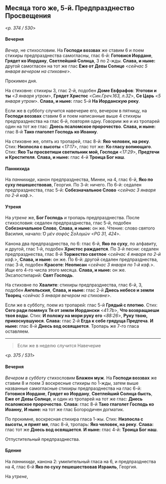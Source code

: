 
## Месяца того же, 5-й. Предпразднество Просвещения  

<*p. 374 / 530*>

#### Вечерня

*Вечер*, не стихословим. На **Господи воззвах** же ставим 6 и поем стихиры предпразднества самогласны, 
глас 6-й: **Готовися Иордане**, **Грядет ко Иордану**, **Светлейший Солнца**, 3 по 2-жды. 
**Слава, и ныне:** другой самогласен на тот же глас **Еже от Девы Солнце**  <*сейчас 5 января вечером на стиховне*>.  

Прокимен дня. 

На стиховне: стихиры 3, глас 2-й, подобен **Доме Евфрафов**: **Уготови и ты** <*3 января утром*>, 
**Грядет Христос** <*Син.Греч.163, л.32*>, **Се Царь** <*5 января утром*>.
**Слава, и ныне:** глас 5-й **На Иорданскую реку**. 

Если же в субботу случится навечерие его, вечером в пятницу, на **Господи воззвах** ставим 6 и поем 
написанные выше 4 стихиры предпразднества на глас 6-й, повторяя одну. Говорим же и из тропарей один 
на тот же глас: **Днесь псаломское пророчество**. **Слава, и ныне:** глас 8-й **Тако глаголет 
Господь ко Иоанну**. 

На стиховне же, опять из тропарей, глас 8-й: **Яко человек, на реку**. 
Стих: **Низпосла с высоты** <*17:17*>, глас тот же: **Ко гласу вопиющаго**. 
Стих: **Яко Ты просветиши светильник мой, Господи** <*17:29*>, **Предтечи и Крестителя**. 
**Слава, и ныне:** глас 4-й **Троица Бог наш**. 

#### Паннихида

На *паннихиде*, канон предпразднества, Минеи, на 4, глас 6-й, **Яко по суху пешешествовав**, Георгия. 
По 3-й: ничего. 
По 6-й: седален предпразднества, глас 5-й: **Собезначальное Слово** <*сейчас 3 января по 2-й каф.*>. 

#### Утреня

На *утрене* же, **Бог Господь** и тропарь предпразднества. 
После стихословия: седален предпразднества, глас 5-й, подобен **Собезначальное Слово**, 
**Слава, и ныне:** он же. Чтение: слово святого Василия, начало: *̔Ο μὲν σοφὸς Σολομών* <*PG 31, 424*>. 

Канона два предпразднества, по 6: глас 6-й, **Яко по суху**, по алфавиту, и другой, глас 1-й, подобен 
**Христос раждается**. 
По 3-й песни: седален предпразднества, глас 8-й **Торжество светлое** <*сейчас 4 января по 2-й каф.*>, 
**Слава, и ныне:** он же. 
По 6-й: другой седален предпразднества, глас 3-й, подобен **Красоте**: **Неописан** <*сейчас 3 января по 1-й каф.*>. 
Ищи его 4-го числа этого месяца. **Слава, и ныне:** он же. 
Эксапостиларий: **Свят Господь**. 

На стиховне по **Хвалите**: стихиры предпразднества, глас 6-й, 3, подобен **Ангельския**, 
**Слава, и ныне:** глас 2-й **Днесь небесе и земли Творец** <*сейчас 5 января вечером на стиховне*>.

Если же в субботу, поем из тропарей: глас 5-й **Грядый с плотию**. 
Стих: **Сего ради помянух Тя от земли Иордански** <*41:7b*>, **Что возвращаеши твоя воды**. 
Стих: **И положу на мори руку eго** <*88:26*>, **Руку твою, прикоснувшуюся**. 
**Слава:** глас 2-й **Егда к себе грядуща Предтеча**. 
**И ныне:** глас 8-й **Днесь вод освящается**. 
Тропарь же 7-го гласа оставляем. 

---

> Если же в неделю случится Навечерие 

<*p. 375 / 531*>

#### Вечерня

*Вечером в субботу* стихословим **Блажен муж**. На **Господи воззвах** 
же ставим 8 и поем 3 воскресные стихиры по 1-жды, затем выше названные самогласные стихиры предпразднества 
на глас 6-й: **Готовися Иордане**, **Грядет ко Иордану**, **Светлейший Солнца бысть**, 
**Еже от Девы Солнце**, и один из тропарей на тот же глас: **Днесь псаломское пророчество**. 
**Слава:** глас 8-й **Тако глаголет Господь ко Иоанну**, **И ныне:** на тот же глас Богородичен догматик. 

По прокимне, воскресная стихира гласа 1-жы. 
Стих: **Низпосла с высоты, и прият мя**, глас 8-й, тропарь: **Яко человек, на реку**.
**Слава:** глас тот же **Днесь вод освящается**. 
**И ныне:** глас 4-й: **Троица Бог наш**. 

Отпустительный предпразднества.

#### Бдение

На *паннихиде*, канона 2: умилительный гласа на 6, и предпразднества на 4, глас 6-й 
**Яко по суху пешешествовав Израиль**, Георгия.  

На *утрене*, 